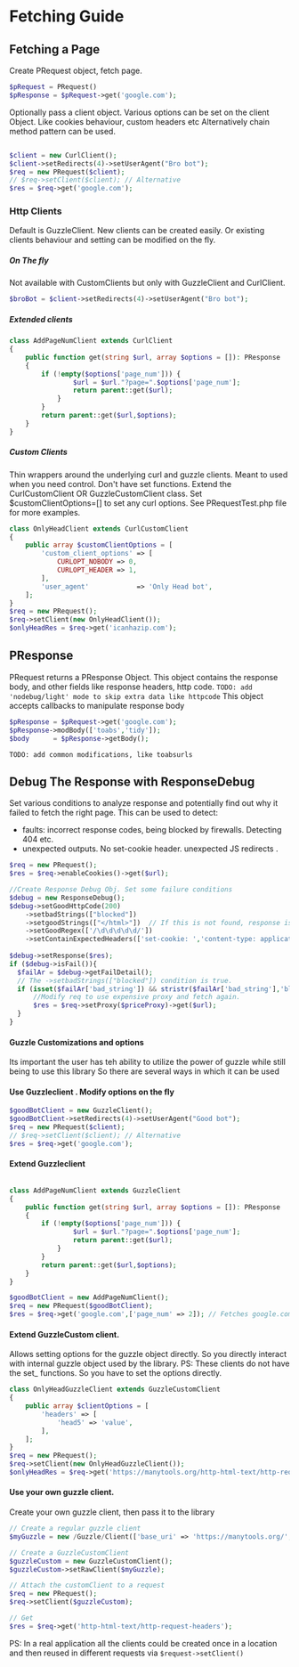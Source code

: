 # Fetching Guide


## Fetching a Page

Create PRequest object, fetch page.
```php
$pRequest = PRequest()
$pResponse = $pRequest->get('google.com');
```
Optionally pass a client object. Various options can be set on the client Object. Like cookies behaviour, custom headers etc
Alternatively chain method pattern can be used.
```php

$client = new CurlClient();
$client->setRedirects(4)->setUserAgent("Bro bot");
$req = new PRequest($client);
// $req->setClient($client); // Alternative
$res = $req->get('google.com');
```
### Http Clients
Default is GuzzleClient.
New clients can be created easily. Or existing clients behaviour and setting can be modified on the fly.
##### On The fly
Not available with CustomClients but only with GuzzleClient and CurlClient.
```php
$broBot = $client->setRedirects(4)->setUserAgent("Bro bot");
```
##### Extended clients
```php
class AddPageNumClient extends CurlClient
{
    public function get(string $url, array $options = []): PResponse
    {
        if (!empty($options['page_num'])) {
                $url = $url."?page=".$options['page_num']; 
                return parent::get($url);
            }
        } 
        return parent::get($url,$options);
    }
}
```

##### Custom Clients
Thin wrappers around the underlying curl and guzzle clients. Meant to used when you need control. Don't have set functions.
Extend the CurlCustomClient OR GuzzleCustomClient class. Set $customClientOptions=[] to set any curl options. See PRequestTest.php file for more examples.
```php
class OnlyHeadClient extends CurlCustomClient
{
    public array $customClientOptions = [
        'custom_client_options' => [
            CURLOPT_NOBODY => 0,
            CURLOPT_HEADER => 1,
        ],
        'user_agent'            => 'Only Head bot',
    ];
} 
$req = new PRequest();
$req->setClient(new OnlyHeadClient());
$onlyHeadRes = $req->get('icanhazip.com');
```  

## PResponse
PRequest returns a PResponse Object.
This object contains the response body, and other fields like response headers, http code.
`TODO: add 'nodebug/light' mode to skip extra data like httpcode`
This object accepts callbacks to manipulate response body
```php
$pResponse = $pRequest->get('google.com');
$pResponse->modBody(['toabs','tidy']);
$body      = $pResponse->getBody();
```
`TODO: add common modifications, like toabsurls`

## Debug The Response with ResponseDebug
Set various conditions to analyze response and potentially find out why it failed to fetch the right page.
This can be used to detect:
- faults: incorrect response codes, being blocked by firewalls. Detecting 404 etc.
- unexpected outputs. No set-cookie header. unexpected JS redirects .

```php
$req = new PRequest();
$res = $req->enableCookies()->get($url);

//Create Response Debug Obj. Set some failure conditions
$debug = new ResponseDebug();
$debug->setGoodHttpCode(200)
    ->setbadStrings(["blocked"]) 
    ->setgoodStrings(["</html>"])  // If this is not found, response is considered failed.
    ->setGoodRegex(['/\d\d\d\d\d/'])
    ->setContainExpectedHeaders(['set-cookie: ','content-type: application/json']);
 
$debug->setResponse($res);
if ($debug->isFail()){
  $failAr = $debug->getFailDetail();
  // The ->setbadStrings(["blocked"]) condition is true. 
  if (isset($failAr['bad_string']) && stristr($failAr['bad_string'],'blocked')){
      //Modify req to use expensive proxy and fetch again.
      $res = $req->setProxy($priceProxy)->get($url);
  }
}
```

#### Guzzle Customizations and options

Its important the user has teh ability to utilize the power of guzzle while still being to use this library
So there are several ways in which it can be used


#### Use Guzzleclient . Modify options on the fly
```php
$goodBotClient = new GuzzleClient();
$goodBotClient->setRedirects(4)->setUserAgent("Good bot");
$req = new PRequest($client);
// $req->setClient($client); // Alternative
$res = $req->get('google.com');
```

#### Extend Guzzleclient 

```php

class AddPageNumClient extends GuzzleClient
{
    public function get(string $url, array $options = []): PResponse
    {
        if (!empty($options['page_num'])) {
                $url = $url."?page=".$options['page_num']; 
                return parent::get($url);
            }
        } 
        return parent::get($url,$options);
    }
}

$goodBotClient = new AddPageNumClient();
$req = new PRequest($goodBotClient);
$res = $req->get('google.com',['page_num' => 2]); // Fetches google.com?page_num=2 
```
#### Extend GuzzleCustom client. 
Allows setting options for the guzzle object directly. So you directly interact with internal guzzle object used by the library. PS: These clients do not have the set_ functions. So you have to set the options directly.
```php
class OnlyHeadGuzzleClient extends GuzzleCustomClient
{
    public array $clientOptions = [
        'headers' => [
            'head5' => 'value',
        ],
    ];
}
$req = new PRequest();
$req->setClient(new OnlyHeadGuzzleClient());
$onlyHeadRes = $req->get('https://manytools.org/http-html-text/http-request-headers');
```


#### Use your own guzzle client.
Create your own guzzle client, then pass it to the library
```php
// Create a regular guzzle client
$myGuzzle = new /Guzzle/Client(['base_uri' => 'https://manytools.org/', 'headers' => ['User-Agent' => "raw guzzle"]]);

// Create a GuzzleCustomClient
$guzzleCustom = new GuzzleCustomClient();
$guzzleCustom->setRawClient($myGuzzle);

// Attach the customClient to a request
$req = new PRequest();
$req->setClient($guzzleCustom);

// Get
$res = $req->get('http-html-text/http-request-headers');
```
PS: In a real application all the clients could be created once in a location and then reused in different requests via `$request->setClient()`